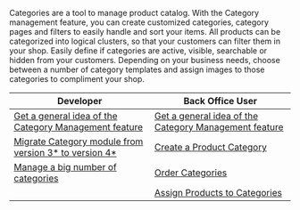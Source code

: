 Categories are a tool to manage product catalog. With the Category management feature, you can create customized categories, category pages and filters to easily handle and sort your items. All products can be categorized into logical clusters, so that your customers can filter them in your shop. Easily define if categories are active, visible, searchable or hidden from your customers. Depending on your business needs, choose between a number of category templates and assign images to those categories to compliment your shop.

| Developer | Back Office User |
| --- |--- |
| [Get a general idea of the Category Management feature](https://documentation.spryker.com/v4/docs/category-management-feature-overview-201903 ) | [Get a general idea of the Category Management feature](https://documentation.spryker.com/v4/docs/category-management-feature-overview-201903 ) |
| [Migrate Category module from version 3* to version 4*](https://documentation.spryker.com/v4/docs/mg-category#upgrading-from-version-3---to-version-4--)| [Create a Product Category](https://documentation.spryker.com/v4/docs/creating-categories ) |
| [Manage a big number of categories](https://documentation.spryker.com/v4/docs/ht-manage-a-big-number-of-categories-201903 ) | [Order Categories](https://documentation.spryker.com/v4/docs/managing-categories#ordering-products-in-categories) |
| | [Assign Products to Categories](https://documentation.spryker.com/v4/docs/assigning-products-to-categories ) |